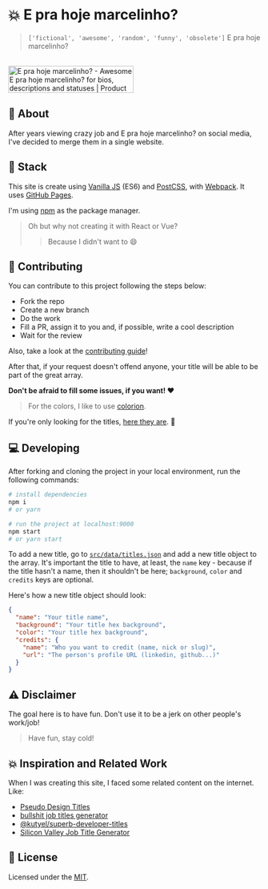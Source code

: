 # :boom: E pra hoje marcelinho?

> `['fictional', 'awesome', 'random', 'funny', 'obsolete']` E pra hoje marcelinho?

<br />
<a href="https://www.producthunt.com/posts/developer-titles?utm_source=badge-featured&utm_medium=badge&utm_souce=badge-developer-titles" target="_blank"><img src="https://api.producthunt.com/widgets/embed-image/v1/featured.svg?post_id=178863&theme=dark" alt="E pra hoje marcelinho? - Awesome E pra hoje marcelinho? for bios, descriptions and statuses | Product Hunt Embed" style="width: 250px; height: 54px;" width="250px" height="54px" /></a>
<br />


## :scroll: About
After years viewing crazy job and E pra hoje marcelinho? on social media, I've decided to merge them in a single website.


## :gem: Stack
This site is create using [Vanilla JS](http://vanilla-js.com/) (ES6) and [PostCSS](https://postcss.org/), with [Webpack](https://webpack.js.org/). It uses [GitHub Pages](https://pages.github.com/).

I'm using [npm](https://npmjs.com) as the package manager.

> Oh but why not creating it with React or Vue?
>> Because I didn't want to :smile:


## :pencil: Contributing
You can contribute to this project following the steps below:

- Fork the repo
- Create a new branch
- Do the work
- Fill a PR, assign it to you and, if possible, write a cool description
- Wait for the review

Also, take a look at the [contributing guide](https://github.com/jlozovei/developer-titles/blob/master/.github/CONTRIBUTING.md)!

After that, if your request doesn't offend anyone, your title will be able to be part of the great array.

**Don't be afraid to fill some issues, if you want! :heart:**

> For the colors, I like to use [colorion](http://colorion.co).

If you're only looking for the titles, [here they are](https://github.com/jlozovei/developer-titles/blob/master/src/data/titles.json). :rocket:


## :computer: Developing
After forking and cloning the project in your local environment, run the following commands:

```bash
# install dependencies
npm i
# or yarn

# run the project at localhost:9000
npm start
# or yarn start
```

To add a new title, go to [`src/data/titles.json`](https://github.com/jlozovei/developer-titles/blob/master/src/data/titles.json) and add a new title object to the array. It's important the title to have, at least, the `name` key - because if the title hasn't a name, then it shouldn't be here; `background`, `color` and `credits` keys are optional.

Here's how a new title object should look:

```json
{
  "name": "Your title name",
  "background": "Your title hex background",
  "color": "Your title hex background",
  "credits": {
    "name": "Who you want to credit (name, nick or slug)",
    "url": "The person's profile URL (linkedin, github...)"
  }
}
```


## :warning: Disclaimer
The goal here is to have fun. Don't use it to be a jerk on other people's work/job!

> Have fun, stay cold!


## :boom: Inspiration and Related Work
When I was creating this site, I faced some related content on the internet. Like:

- [Pseudo Design Titles](https://designtitles.com/)
- [bullshit job titles generator](https://bullg.it/bullshit-job-titles/)
- [@kutyel/superb-developer-titles](https://github.com/kutyel/superb-developer-titles)
- [Silicon Valley Job Title Generator](https://siliconvalleyjobtitlegenerator.tumblr.com/)


## :closed_lock_with_key: License
Licensed under the [MIT](https://github.com/jlozovei/developer-titles/blob/master/LICENSE).
